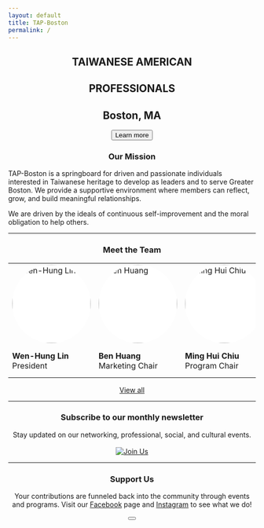 ```yaml
---
layout: default
title: TAP-Boston
permalink: /
---
```


<!--
<h3 class="coronavirus-warning"><span>In light of the COVID-19 outbreak, TAP-Boston will be postponing all events at this time. We understand the need for caution and will continue to monitor this evolving situation. <a href="https://docs.google.com/document/d/16dTHqP8pVIvrh20nYVxOAtSKhk1TLIosnabOK2GcqNM/edit?mc_cid=76561f47ec&mc_eid=3f66563850">Click here</a> to see how you can help the community!</span></h3>
-->

<div class="main-contents-area">
<center>
  <h2 class="taiwanese-american">TAIWANESE AMERICAN</h2>
  <h2 class="professionals">PROFESSIONALS</h2>
  <h2 class="location">Boston, MA</h2>
  <a href="{{ '/about/overview' | relative_url }}"><button class="index-learn-more">Learn more</button></a>
</center>

<center>
  <h3>Our Mission</h3>
</center>

<p class="index-mission">
TAP-Boston is a springboard for driven and passionate individuals interested in Taiwanese heritage to develop as leaders and to serve Greater Boston. We provide a supportive environment where members can reflect, grow, and build meaningful relationships.
</p>

<p class="index-mission">
We are driven by the ideals of continuous self-improvement and the moral obligation to help others.
</p>

<script type="text/javascript" src="https://ajax.googleapis.com/ajax/libs/jquery/3.1.1/jquery.min.js"></script>
<script type="text/javascript" src="https://owlcarousel2.github.io/OwlCarousel2/assets/owlcarousel/owl.carousel.js"></script>

<script>
  $(document).ready(function(){
    $(".owl-carousel").owlCarousel({
      loop: false,
      margin: 50,
      nav: true,
    });
  });
</script>

<hr class="index-team">

<center>
  <h3 class="meet-the-team">Meet the Team</h3>
</center>

<style>
/* keep home headshots uniform */
img.index-team {
  width: 160px;
  height: 160px;
  object-fit: cover;
  border-radius: 50%;
  display: block;
  margin: 0 auto;
  background: #fff;
}
</style>

<table class="index-team">
  <tr>
    <td><a href="{{ '/about/team' | relative_url }}"><img class="index-team" src="{{ '/assets/images/team-images/team-wenhung-lin.png' | relative_url }}" alt="Wen-Hung Lin"></a></td>
    <td><a href="{{ '/about/team' | relative_url }}"><img class="index-team" src="{{ '/assets/images/team-images/team-ben-huang.png' | relative_url }}" alt="Ben Huang"></a></td>
    <td><a href="{{ '/about/team' | relative_url }}"><img class="index-team" src="{{ '/assets/images/team-images/team-ming-hui-chiu.png' | relative_url }}" alt="Ming Hui Chiu"></a></td>
    <td><a href="{{ '/about/team' | relative_url }}"><img class="index-team" src="{{ '/assets/images/team-images/team-michael-monis.png' | relative_url }}" alt="Michael Monis"></a></td>
    <td><a href="{{ '/about/team' | relative_url }}"><img class="index-team" src="{{ '/assets/images/team-images/team-edwin-grafals.png?v=2' | relative_url }}" alt="Edwin (Ed) Merced Grafals"></a></td>
  </tr>
  <tr class="index-team-tags">
    <td><b>Wen-Hung Lin</b><br/>President</td>
    <td><b>Ben Huang</b><br/>Marketing Chair</td>
    <td><b>Ming Hui Chiu</b><br/>Program Chair</td>
    <td><b>Michael Monis</b><br/>Program Chair</td>
    <td><b>Edwin (Ed) Merced Grafals</b><br/>Treasurer</td>
  </tr>
</table>

<center>
  <a class="index-team-view-all" href="{{ '/about/team' | relative_url }}">View all</a>
</center>

<hr>

<center>
  <h3>Subscribe to our monthly newsletter</h3>
  Stay updated on our networking, professional, social, and cultural events.<br/><br/>
  <a href="#mailmunch-pop-121032">
     <img src="{{ '/assets/images/join-us-button.png' | relative_url }}" class="join-us-button" alt="Join Us">
  </a>
</center>

<hr>

<center>
  <h3>Support Us</h3>
  Your contributions are funneled back into the community through events and programs. Visit our <a href="https://www.facebook.com/TAP.BOS/?ref=br_rs">Facebook</a> page and <a href="https://www.instagram.com/tap_bos/">Instagram</a> to see what we do!<br/><br/>
    <a href="https://www.paypal.me/tapbos">
      <button class="donate-button"></button>
    </a>
</center>
</div>
